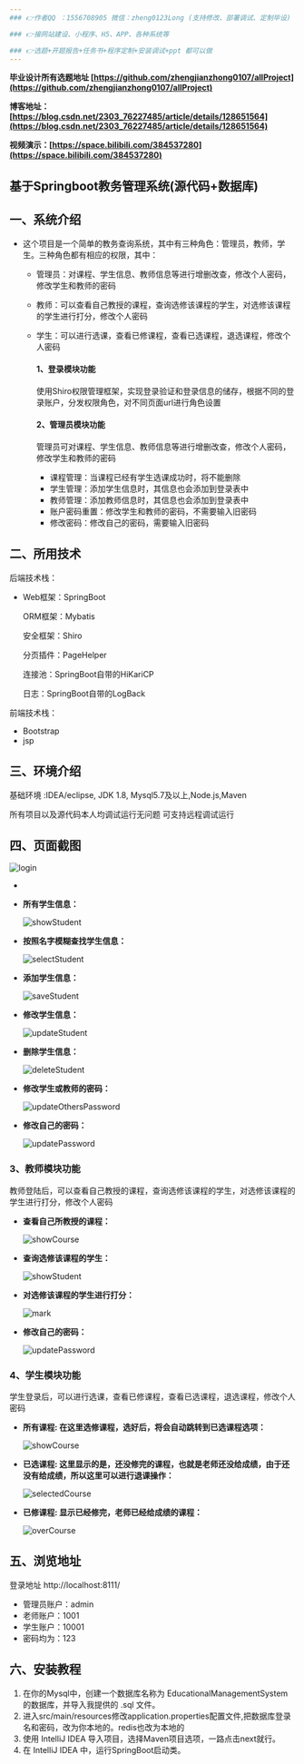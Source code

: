 ```yaml
---
### 👉作者QQ ：1556708905 微信：zheng0123Long (支持修改、部署调试、定制毕设)

### 👉接网站建设、小程序、H5、APP、各种系统等

### 👉选题+开题报告+任务书+程序定制+安装调试+ppt 都可以做
---
```


**毕业设计所有选题地址 [https://github.com/zhengjianzhong0107/allProject](https://github.com/zhengjianzhong0107/allProject)**

**博客地址：[https://blog.csdn.net/2303_76227485/article/details/128651564](https://blog.csdn.net/2303_76227485/article/details/128651564)**

**视频演示：[https://space.bilibili.com/384537280](https://space.bilibili.com/384537280)**

## 基于Springboot教务管理系统(源代码+数据库)

## 一、系统介绍

- 这个项目是一个简单的教务查询系统，其中有三种角色：管理员，教师，学生。三种角色都有相应的权限，其中：  
  * 管理员：对课程、学生信息、教师信息等进行增删改查，修改个人密码，修改学生和教师的密码
  
  * 教师：可以查看自己教授的课程，查询选修该课程的学生，对选修该课程的学生进行打分，修改个人密码
  
  * 学生：可以进行选课，查看已修课程，查看已选课程，退选课程，修改个人密码
    
    #### 1、登录模块功能
    
    使用Shiro权限管理框架，实现登录验证和登录信息的储存，根据不同的登录账户，分发权限角色，对不同页面url进行角色设置
    
    #### 2、管理员模块功能
    
    管理员可对课程、学生信息、教师信息等进行增删改查，修改个人密码，修改学生和教师的密码
    
    * 课程管理：当课程已经有学生选课成功时，将不能删除
    * 学生管理：添加学生信息时，其信息也会添加到登录表中
    * 教师管理：添加教师信息时，其信息也会添加到登录表中
    * 账户密码重置：修改学生和教师的密码，不需要输入旧密码
    * 修改密码：修改自己的密码，需要输入旧密码

## 二、所用技术

后端技术栈：

- Web框架：SpringBoot
  
  ORM框架：Mybatis
  
  安全框架：Shiro
  
  分页插件：PageHelper
  
  连接池：SpringBoot自带的HiKariCP
  
  日志：SpringBoot自带的LogBack

前端技术栈：

- Bootstrap
- jsp

## 三、环境介绍

基础环境 :IDEA/eclipse, JDK 1.8, Mysql5.7及以上,Node.js,Maven

所有项目以及源代码本人均调试运行无问题 可支持远程调试运行

## 四、页面截图

![login](png/login.png)

* 

* **所有学生信息：**
  
  ![showStudent](png/admin/showStudent.png)

* **按照名字模糊查找学生信息：**
  
  ![selectStudent](png/admin/selectStudent.png)

* **添加学生信息：**
  
  ![saveStudent](png/admin/saveStudent.png)

* **修改学生信息：**
  
  ![updateStudent](png/admin/updateStudent.png)

* **删除学生信息：**
  
  ![deleteStudent](png/admin/deleteStudent.png)

* **修改学生或教师的密码：**
  
  ![updateOthersPassword](png/admin/updateOthersPassword.png)

* **修改自己的密码：**
  
  ![updatePassword](png/admin/updatePassword.png)

### 3、教师模块功能

教师登陆后，可以查看自己教授的课程，查询选修该课程的学生，对选修该课程的学生进行打分，修改个人密码

* **查看自己所教授的课程：**
  
  ![showCourse](png/teacher/showCourse.png)
* **查询选修该课程的学生：**
  
  ![showStudent](png/teacher/showStudent.png)
* **对选修该课程的学生进行打分：**
  
  ![mark](png/teacher/mark.png)
* **修改自己的密码：**
  
  ![updatePassword](png/teacher/updatePassword.png)

### 4、学生模块功能

学生登录后，可以进行选课，查看已修课程，查看已选课程，退选课程，修改个人密码

* **所有课程: 在这里选修课程，选好后，将会自动跳转到已选课程选项：**
  
  ![showCourse](png/student/showCourse.png)
* **已选课程: 这里显示的是，还没修完的课程，也就是老师还没给成绩，由于还没有给成绩，所以这里可以进行退课操作：**
  
  ![selectedCourse](png/student/selectedCourse.png)
* **已修课程: 显示已经修完，老师已经给成绩的课程：**
  
  ![overCourse](png/student/overCourse.png)

## 五、浏览地址

登录地址  http://localhost:8111/

* 管理员账户：admin
* 老师账户：1001
* 学生账户：10001
* 密码均为：123

## 六、安装教程

1. 在你的Mysql中，创建一个数据库名称为 EducationalManagementSystem 的数据库，并导入我提供的 .sql 文件。
2. 进入src/main/resources修改application.properties配置文件,把数据库登录名和密码，改为你本地的。redis也改为本地的
3. 使用 IntelliJ IDEA 导入项目，选择Maven项目选项，一路点击next就行。
4. 在 IntelliJ IDEA 中，运行SpringBoot启动类。
